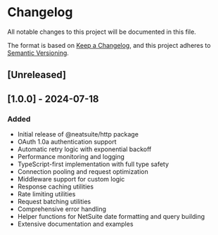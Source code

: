# Changelog

All notable changes to this project will be documented in this file.

The format is based on [Keep a Changelog](https://keepachangelog.com/en/1.0.0/),
and this project adheres to [Semantic Versioning](https://semver.org/spec/v2.0.0.html).

## [Unreleased]

## [1.0.0] - 2024-07-18

### Added
- Initial release of @neatsuite/http package
- OAuth 1.0a authentication support
- Automatic retry logic with exponential backoff
- Performance monitoring and logging
- TypeScript-first implementation with full type safety
- Connection pooling and request optimization
- Middleware support for custom logic
- Response caching utilities
- Rate limiting utilities
- Request batching utilities
- Comprehensive error handling
- Helper functions for NetSuite date formatting and query building
- Extensive documentation and examples 